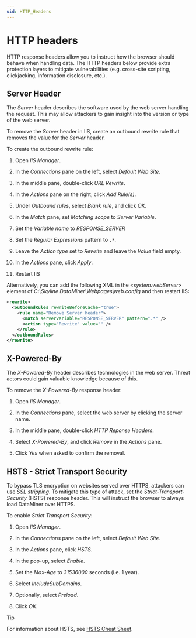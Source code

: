 ```yaml
---
uid: HTTP_Headers
---
```


# HTTP headers

HTTP response headers allow you to instruct how the browser should behave when handling data. The HTTP headers below provide extra protection layers to mitigate vulnerabilities (e.g. cross-site scripting, clickjacking, information disclosure, etc.).

## Server Header

The *Server* header describes the software used by the web server handling the request. This may allow attackers to gain insight into the version or type of the web server.

To remove the *Server* header in IIS, create an outbound rewrite rule that removes the value for the *Server* header.

To create the outbound rewrite rule:

1. Open *IIS Manager*.

1. In the *Connections* pane on the left, select *Default Web Site*.

1. In the middle pane, double-click *URL Rewrite*.

1. In the *Actions* pane on the right, click *Add Rule(s)*.

1. Under *Outbound rules*, select *Blank rule*, and click *OK*.

1. In the *Match* pane, set *Matching scope* to *Server Variable*.

1. Set the *Variable name* to *RESPONSE_SERVER*

1. Set the *Regular Expressions* pattern to `.*`.

1. Leave the *Action type* set to *Rewrite* and leave the *Value* field empty.

1. In the *Actions* pane, click *Apply*.

1. Restart IIS

Alternatively, you can add the following XML in the *\<system.webServer>* element of *C:\Skyline DataMiner\Webpages\web.config* and then restart IIS:

```xml
<rewrite>
  <outboundRules rewriteBeforeCache="true">
    <rule name="Remove Server header">
      <match serverVariable="RESPONSE_SERVER" pattern=".*" />
      <action type="Rewrite" value="" />
    </rule>
  </outboundRules>
</rewrite>
```

## X-Powered-By

The *X-Powered-By* header describes technologies in the web server. Threat actors could gain valuable knowledge because of this.

To remove the *X-Powered-By* response header:

1. Open *IIS Manager*.

1. In the *Connections* pane, select the web server by clicking the server name.

1. In the middle pane, double-click *HTTP Reponse Headers*.

1. Select *X-Powered-By*, and click *Remove* in the *Actions* pane.

1. Click *Yes* when asked to confirm the removal.

## HSTS - Strict Transport Security

To bypass TLS encryption on websites served over HTTPS, attackers can use *SSL stripping*. To mitigate this type of attack, set the *Strict-Transport-Security* (HSTS) response header. This will instruct the browser to always load DataMiner over HTTPS.

To enable *Strict Transport Security*:

1. Open *IIS Manager*.

1. In the *Connections* pane on the left, select *Default Web Site*.

1. In the *Actions* pane, click *HSTS*.

1. In the pop-up, select *Enable*.

1. Set the *Max-Age* to *31536000* seconds (i.e. 1 year).

1. Select *IncludeSubDomains*.

1. Optionally, select *Preload*.

1. Click *OK*.

> [!TIP]
> For information about HSTS, see [HSTS Cheat Sheet](https://cheatsheetseries.owasp.org/cheatsheets/HTTP_Strict_Transport_Security_Cheat_Sheet.html).
